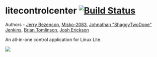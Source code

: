 litecontrolcenter [![Build Status][BS img]][Build Status]
=================
[Build Status]: https://travis-ci.org/shaggytwodope/litecontrolcenter
[BS img]: https://api.travis-ci.org/shaggytwodope/litecontrolcenter.png

Authors - [Jerry Bezencon,](https://github.com/linuxlite/) [Misko-2083,](https://github.com/Misko-2083/) [Johnathan "ShaggyTwoDope" Jenkins,](https://github.com/shaggytwodope/) [Brian Tomlinson,](https://github.com/darthlukan) [Josh Erickson](https://github.com/snoj)

An all-in-one control application for Linux Lite.

![](http://i.imgur.com/uF8q9ZT.png)
